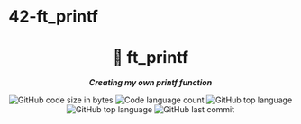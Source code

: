 # 42-ft_printf
<h1 align="center">
	📖 ft_printf
</h1>

<p align="center">
	<b><i>Creating my own printf function</i></b><br>
</p>

<p align="center">
	<img alt="GitHub code size in bytes" src="https://img.shields.io/github/languages/code-size/isaad18/42-ft_printf?color=lightblue" />
	<img alt="Code language count" src="https://img.shields.io/github/languages/count/isaad18/42-ft_printf?color=yellow" />
	<img alt="GitHub top language" src="https://img.shields.io/github/languages/top/isaad18/42-ft_printf?color=blue" />
	<img alt="GitHub top language" src="https://img.shields.io/github/search/isaad18/42-ft_printf/visit?color=green" />
	<img alt="GitHub last commit" src="https://img.shields.io/github/last-commit/isaad18/42-ft_printf?color=green" />
</p>
